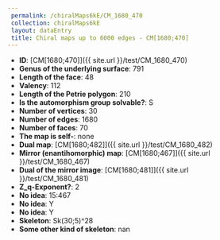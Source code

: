 ```yaml
--- 
 permalink: /chiralMaps6kE/CM_1680_470 
 collection: chiralMaps6kE
 layout: dataEntry
 title: Chiral maps up to 6000 edges - CM[1680;470]
---
```


- **ID**: [CM[1680;470]]({{ site.url }}/test/CM_1680_470)
- **Genus of the underlying surface**: 791
- **Length of the face**: 48
- **Valency**: 112
- **Length of the Petrie polygon**: 210
- **Is the automorphism group solvable?**: S
- **Number of vertices**: 30
- **Number of edges**: 1680
- **Number of faces**: 70
- **The map is self-**: none
- **Dual map**: [CM[1680;482]]({{ site.url }}/test/CM_1680_482)
- **Mirror (enantihomorphic) map**: [CM[1680;467]]({{ site.url }}/test/CM_1680_467)
- **Dual of the mirror image**: [CM[1680;481]]({{ site.url }}/test/CM_1680_481)
- **Z_q-Exponent?**: 2
- **No idea**:  15:467
- **No idea**: Y
- **No idea**: Y
- **Skeleton**: Sk(30;5)^28
- **Some other kind of skeleton**: nan
